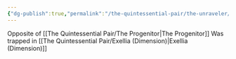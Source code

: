 ```yaml
---
{"dg-publish":true,"permalink":"/the-quintessential-pair/the-unraveler/"}
---
```


Opposite of [[The Quintessential Pair/The Progenitor\|The Progenitor]]
Was trapped in [[The Quintessential Pair/Exellia (Dimension)\|Exellia (Dimension)]]